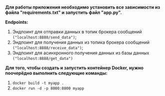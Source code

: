 **Для работы приложения необходимо установить все зависимости из файла "requirements.txt" и запустить файл "app.py".**

**Endpoints:**
1. Эндпоинт для отправки данных в топик брокера сообщений ```("localhost:8888/send_data")```;
2. Эндпоинт для получения данных из топика брокера сообщений ```("localhost:8888/receive_data")```;
3. Эндпоинт для асинхронного получения данных из базы данных ```("localhost:8888/get_data")```

**Для того, чтобы создать и запустить контейнер Docker, нужно поочерёдно выполнить следующие команды:**
1. ```docker build -t myapp .```
2. ```docker run -d -p 8000:8000 myapp```